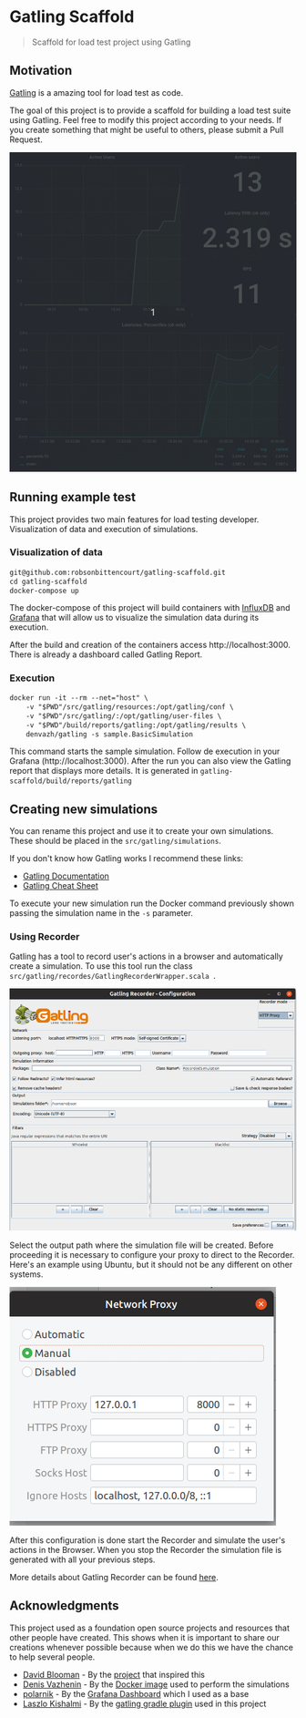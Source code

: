 # Gatling Scaffold

> Scaffold for load test project using Gatling

## Motivation

[Gatling](https://gatling.io/) is a amazing tool for load test as code.  

The goal of this project is to provide a scaffold for building a load test suite using Gatling. Feel free to modify this project according to your needs. If you create something that might be useful to others, please submit a Pull Request.

![grafana-dashboard](media/grafana-dashboard.gif)

## Running example test

This project provides two main features for load testing developer. Visualization of data and execution of simulations.

### Visualization of data

``` 
git@github.com:robsonbittencourt/gatling-scaffold.git
cd gatling-scaffold
docker-compose up 
```
The docker-compose of this project will build containers with [InfluxDB](https://www.influxdata.com/time-series-platform/influxdb/) and [Grafana](https://grafana.com/) that will allow us to visualize the simulation data during its execution.

After the build and creation of the containers access http://localhost:3000. There is already a dashboard called Gatling Report.

### Execution

```
docker run -it --rm --net="host" \
    -v "$PWD"/src/gatling/resources:/opt/gatling/conf \
    -v "$PWD"/src/gatling/:/opt/gatling/user-files \
    -v "$PWD"/build/reports/gatling:/opt/gatling/results \
    denvazh/gatling -s sample.BasicSimulation
```

This command starts the sample simulation. Follow de execution in your Grafana (http://localhost:3000). After the run you can also view the Gatling report that displays more details. It is generated in ```gatling-scaffold/build/reports/gatling```

## Creating new simulations

You can rename this project and use it to create your own simulations. These should be placed in the ```src/gatling/simulations```. 

If you don't know how Gatling works I recommend these links:

- [Gatling Documentation](https://gatling.io/docs/current/general/)
- [Gatling Cheat Sheet](https://gatling.io/docs/current/cheat-sheet/)

To execute your new simulation run the Docker command previously shown passing the simulation name in the ```-s``` parameter.

### Using Recorder

Gatling has a tool to record user's actions in a browser and automatically create a simulation. To use this tool run the class ```src/gatling/recordes/GatlingRecorderWrapper.scala ```.

![recorder](media/recorder.png)

Select the output path where the simulation file will be created. Before proceeding it is necessary to configure your proxy to direct to the Recorder. Here's an example using Ubuntu, but it should not be any different on other systems.

![proxy](media/proxy.png)

After this configuration is done start the Recorder and simulate the user's actions in the Browser. When you stop the Recorder the simulation file is generated with all your previous steps.

More details about Gatling Recorder can be found [here](https://gatling.io/docs/2.3/http/recorder/).


## Acknowledgments

This project used as a foundation open source projects and resources that other people have created. This shows when it is important to share our creations whenever possible because when we do this we have the chance to help several people.

- [David Blooman](https://github.com/dblooman) - By the [project](https://github.com/dblooman/gatling-docker) that inspired this
- [Denis Vazhenin](https://github.com/denvazh) - By the [Docker image](https://github.com/denvazh/gatling) used to perform the simulations
- [polarnik](https://github.com/polarnik) - By the [Grafana Dashboard](https://grafana.com/dashboards/9935) which I used as a base
- [Laszlo Kishalmi](https://github.com/lkishalmi) - By the [gatling gradle plugin](https://github.com/lkishalmi/gradle-gatling-plugin) used in this project 